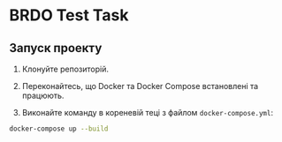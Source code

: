 # BRDO Test Task

## Запуск проекту

1. Клонуйте репозиторій.

2. Переконайтесь, що Docker та Docker Compose встановлені та працюють.

3. Виконайте команду в кореневій теці з файлом `docker-compose.yml`:

```bash
docker-compose up --build
